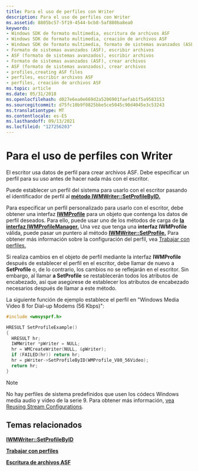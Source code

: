 ```yaml
---
title: Para el uso de perfiles con Writer
description: Para el uso de perfiles con Writer
ms.assetid: 8805bc57-5f19-4544-bcb8-5af880ba8ea0
keywords:
- Windows SDK de formato multimedia, escritura de archivos ASF
- Windows SDK de formato multimedia, creación de archivos ASF
- Windows SDK de formato multimedia, formato de sistemas avanzados (ASF)
- Formato de sistemas avanzados (ASF), escribir archivos
- ASF (formato de sistemas avanzados), escribir archivos
- Formato de sistemas avanzados (ASF), crear archivos
- ASF (formato de sistemas avanzados), crear archivos
- profiles,creating ASF files
- perfiles, escribir archivos ASF
- perfiles, creación de archivos ASF
ms.topic: article
ms.date: 05/31/2018
ms.openlocfilehash: d027e6ea0e669d2a5206901faefab1f5a9583153
ms.sourcegitcommit: d75fc10b9f0825bbe5ce5045c90d4045e3c53243
ms.translationtype: MT
ms.contentlocale: es-ES
ms.lasthandoff: 09/13/2021
ms.locfileid: "127256203"
---
```

# <a name="to-use-profiles-with-the-writer"></a>Para el uso de perfiles con Writer

El escritor usa datos de perfil para crear archivos ASF. Debe especificar un perfil para su uso antes de hacer nada más con el escritor.

Puede establecer un perfil del sistema para usarlo con el escritor pasando el identificador de perfil al [**método IWMWriter::SetProfileByID.**](/previous-versions/windows/desktop/api/wmsdkidl/nf-wmsdkidl-iwmwriter-setprofilebyid)

Para especificar un perfil personalizado para usarlo con el escritor, debe obtener una interfaz [**IWMProfile**](iwmprofile.md) para un objeto que contenga los datos de perfil deseados. Para ello, puede usar uno de los métodos de carga de [**la interfaz IWMProfileManager.**](/previous-versions/windows/desktop/api/wmsdkidl/nn-wmsdkidl-iwmprofilemanager) Una vez que tenga una **interfaz IWMProfile** válida, puede pasar un puntero al método [**IWMWriter::SetProfile.**](/previous-versions/windows/desktop/api/Wmsdkidl/nf-wmsdkidl-iwmwriter-setprofile) Para obtener más información sobre la configuración del perfil, vea [Trabajar con perfiles.](working-with-profiles.md)

Si realiza cambios en el objeto de perfil mediante la interfaz **IWMProfile** después de establecer el perfil en el escritor, debe llamar de nuevo a **SetProfile** o, de lo contrario, los cambios no se reflejarán en el escritor. Sin embargo, al llamar **a SetProfile** se restablecerán todos los atributos de encabezado, así que asegúrese de establecer los atributos de encabezado necesarios después de llamar a este método.

La siguiente función de ejemplo establece el perfil en "Windows Media Video 8 for Dial-up Modems (56 Kbps)":


```C++
#include <wmsysprf.h>

HRESULT SetProfileExample()
{
  HRESULT hr;
  IWMWriter *pWriter = NULL;
  hr = WMCreateWriter(NULL, &pWriter);
  if (FAILED(hr)) return hr;
  hr = pWriter->SetProfileByID(WMProfile_V80_56Video);
  return hr;
}

```



> [!Note]  
> No hay perfiles de sistema predefinidos que usen los códecs Windows media audio y vídeo de la serie 9. Para obtener más información, [vea Reusing Stream Configurations](reusing-stream-configurations.md).

 

## <a name="related-topics"></a>Temas relacionados

<dl> <dt>

[**IWMWriter::SetProfileByID**](/previous-versions/windows/desktop/api/wmsdkidl/nf-wmsdkidl-iwmwriter-setprofilebyid)
</dt> <dt>

[**Trabajar con perfiles**](working-with-profiles.md)
</dt> <dt>

[**Escritura de archivos ASF**](writing-asf-files.md)
</dt> </dl>

 

 




